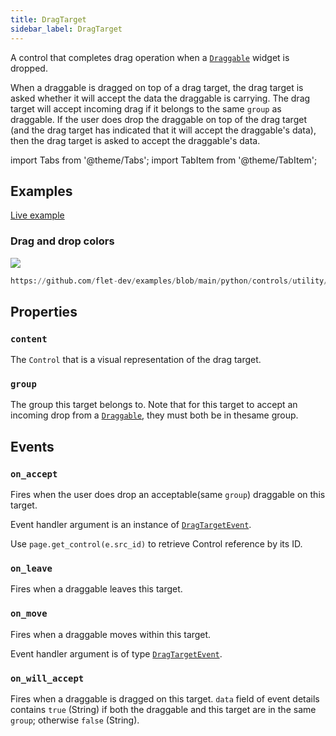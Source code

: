 ```yaml
---
title: DragTarget
sidebar_label: DragTarget
---
```


A control that completes drag operation when a [`Draggable`](/docs/controls/draggable) widget is dropped.

When a draggable is dragged on top of a drag target, the drag target is asked whether it will accept the data the draggable is carrying. The drag target will accept incoming drag if it belongs to the same `group` as draggable. If the user does drop the draggable on top of the drag target (and the drag target has indicated that it will accept the draggable's data), then the drag target is asked to accept the draggable's data.

import Tabs from '@theme/Tabs';
import TabItem from '@theme/TabItem';

## Examples

[Live example](https://flet-controls-gallery.fly.dev/utility/draggable)

### Drag and drop colors

<img src="/img/docs/controls/drag-and-drop/drag-drop.gif" className="screenshot-50" />


```python reference
https://github.com/flet-dev/examples/blob/main/python/controls/utility/drag-target-draggable/dragabble-target-example.py
```


## Properties

### `content`

The `Control` that is a visual representation of the drag target.

### `group`

The group this target belongs to. Note that for this target to accept an incoming drop from a [`Draggable`](/docs/controls/draggable), they must both be in thesame group.

## Events

### `on_accept`

Fires when the user does drop an acceptable(same `group`) draggable on this target.

Event handler argument is an instance of [`DragTargetEvent`](/docs/reference/types/dragtargetevent).

Use `page.get_control(e.src_id)` to retrieve Control reference by its ID.

### `on_leave`

Fires when a draggable leaves this target.

### `on_move`

Fires when a draggable moves within this target.

Event handler argument is of type [`DragTargetEvent`](/docs/reference/types/dragtargetevent).

### `on_will_accept`

Fires when a draggable is dragged on this target. `data` field of event details contains `true` (String) if both the draggable and this target are in the same `group`; otherwise `false` (String).